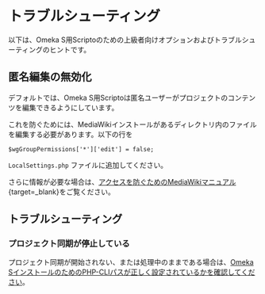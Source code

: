 # トラブルシューティング

以下は、Omeka S用Scriptoのための上級者向けオプションおよびトラブルシューティングのヒントです。

## 匿名編集の無効化
デフォルトでは、Omeka S用Scriptoは匿名ユーザーがプロジェクトのコンテンツを編集できるようにしています。

これを防ぐためには、MediaWikiインストールがあるディレクトリ内のファイルを編集する必要があります。以下の行を

```
$wgGroupPermissions['*']['edit'] = false;
```

`LocalSettings.php` ファイルに追加してください。

さらに情報が必要な場合は、[アクセスを防ぐためのMediaWikiマニュアル](https://www.mediawiki.org/wiki/Manual:Preventing_access){target=_blank}をご覧ください。

## トラブルシューティング
### プロジェクト同期が停止している
プロジェクト同期が開始されない、または処理中のままである場合は、[Omeka SインストールのためのPHP-CLIパスが正しく設定されているかを確認してください](../../configuration.md#php-path)。